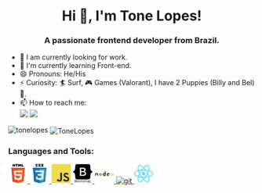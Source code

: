 <h1 align="center">Hi 👋, I'm Tone Lopes!</h1>
<h3 align="center">A passionate frontend developer from Brazil.</h3>

- 🔭 I am currently looking for work.
- 🌱 I'm currently learning Front-end.
- 😄 Pronouns: He/His
- ⚡ Curiosity: 🏄‍ Surf, 🎮 Games (Valorant), I have 2 Puppies (Billy and Bel) 🐾.
- 📫 How to reach me: <br>
<a href="https://www.instagram.com/tonelopesm/" target="blank"><img src="https://img.shields.io/badge/Instagram-E4405F?style=for-the-badge&logo=instagram&logoColor=white"/></a> <a href="www.linkedin.com/in/tone-lopes-frontend" target="_blank"> <img src="https://img.shields.io/badge/LinkedIn-0077B5?style=for-the-badge&logo=linkedin&logoColor=white" /></a> 




<p><img align="left" src="https://github-readme-stats.vercel.app/api/top-langs?username=tonelopes&show_icons=true&locale=en&layout=compact&theme=tokyonight" alt="tonelopes" /></p>



<p>&nbsp;<img align="center" src="https://github-readme-stats.vercel.app/api?username=ToneLopes&show_icons=true&locale=en&theme=tokyonight" alt="ToneLopes" /></p>


<h3 align="left">Languages and Tools:</h3>
 <a href="https://www.w3.org/html/" target="_blank" rel="noreferrer"> <img src="https://raw.githubusercontent.com/devicons/devicon/master/icons/html5/html5-original-wordmark.svg" alt="html5" width="40" height="40"/> </a><a href="https://www.w3schools.com/css/" target="_blank" rel="noreferrer"> <img src="https://raw.githubusercontent.com/devicons/devicon/master/icons/css3/css3-original-wordmark.svg" alt="css3" width="40" height="40"/> </a> </a>   <a href="https://developer.mozilla.org/en-US/docs/Web/JavaScript" target="_blank" rel="noreferrer"> <img src="https://raw.githubusercontent.com/devicons/devicon/master/icons/javascript/javascript-original.svg" alt="javascript" width="40" height="40"/> </a><a href="https://getbootstrap.com" target="_blank" rel="noreferrer"> <img src="https://raw.githubusercontent.com/devicons/devicon/master/icons/bootstrap/bootstrap-plain-wordmark.svg" alt="bootstrap" width="40" height="40"/> </a> <a href="https://nodejs.org" target="_blank" rel="noreferrer"> <img src="https://raw.githubusercontent.com/devicons/devicon/master/icons/nodejs/nodejs-original-wordmark.svg" alt="nodejs" width="40" height="40"/> </a> <a href="https://git-scm.com/" target="_blank" rel="noreferrer"> <img src="https://www.vectorlogo.zone/logos/git-scm/git-scm-icon.svg" alt="git" width="40" height="40"/> </a> <a href="https://git-scm.com/" target="_blank" rel="noreferrer"> <img src="https://raw.githubusercontent.com/devicons/devicon/master/icons/react/react-original.svg" alt="react" width="40" height="40"/> </a>

